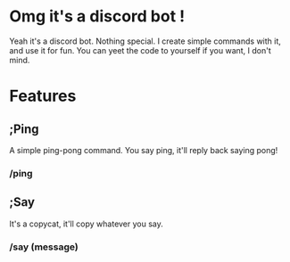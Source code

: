 # Omg it's a discord bot !
Yeah it's a discord bot. Nothing special. I create simple commands with it, and use it for fun. You can yeet the code to yourself if you want, I don't mind.

# Features

## ;Ping
A simple ping-pong command. You say ping, it'll reply back saying pong!
### /ping

## ;Say
It's a copycat, it'll copy whatever you say.
### /say (message)
